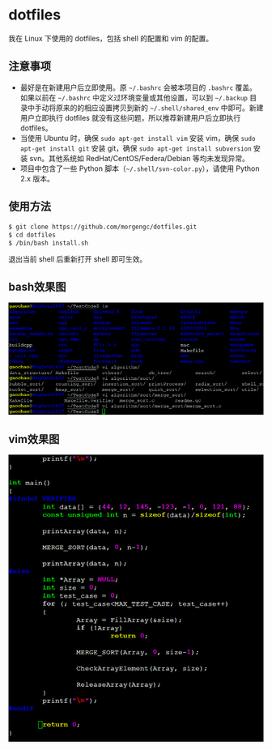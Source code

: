 # dotfiles
我在 Linux 下使用的 dotfiles，包括 shell 的配置和 vim 的配置。

## 注意事项

- 最好是在新建用户后立即使用。原 `~/.bashrc` 会被本项目的 `.bashrc` 覆盖。如果以前在 `~/.bashrc` 中定义过环境变量或其他设置，可以到 `~/.backup` 目录中手动将原来的的相应设置拷贝到新的 `~/.shell/shared_env` 中即可。新建用户立即执行 dotfiles 就没有这些问题，所以推荐新建用户后立即执行 dotfiles。
- 当使用 Ubuntu 时，确保 `sudo apt-get install vim` 安装 vim，确保 `sudo apt-get install git` 安装 git，确保 `sudo apt-get install subversion` 安装 svn。其他系统如 RedHat/CentOS/Federa/Debian 等均未发现异常。
- 项目中包含了一些 Python 脚本（`~/.shell/svn-color.py`），请使用 Python 2.x 版本。

## 使用方法

```
$ git clone https://github.com/morgengc/dotfiles.git
$ cd dotfiles
$ /bin/bash install.sh
```
退出当前 shell 后重新打开 shell 即可生效。

## bash效果图

![image](https://github.com/morgengc/dotfiles/blob/master/image/bash.png)

## vim效果图

![image](https://github.com/morgengc/dotfiles/blob/master/image/vim.png)

